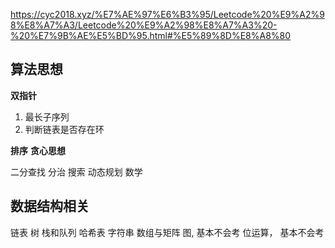 https://cyc2018.xyz/%E7%AE%97%E6%B3%95/Leetcode%20%E9%A2%98%E8%A7%A3/Leetcode%20%E9%A2%98%E8%A7%A3%20-%20%E7%9B%AE%E5%BD%95.html#%E5%89%8D%E8%A8%80

## 算法思想

**双指针**
1. 最长子序列
2. 判断链表是否存在环

**排序**
**贪心思想**

二分查找
分治
搜索
动态规划
数学

## 数据结构相关

链表
树
栈和队列
哈希表
字符串
数组与矩阵
图, 基本不会考
位运算， 基本不会考
